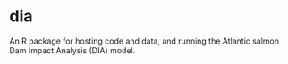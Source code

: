 # dia

An R package for hosting code and data, and running the Atlantic salmon Dam Impact Analysis (DIA) model.
